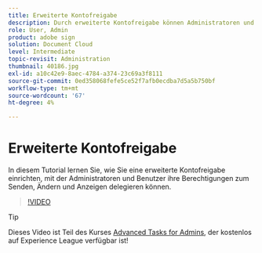 ```yaml
---
title: Erweiterte Kontofreigabe
description: Durch erweiterte Kontofreigabe können Administratoren und Benutzer ihre Berechtigungen zum Senden, Ändern und Anzeigen delegieren
role: User, Admin
product: adobe sign
solution: Document Cloud
level: Intermediate
topic-revisit: Administration
thumbnail: 40186.jpg
exl-id: a10c42e9-8aec-4784-a374-23c69a3f8111
source-git-commit: 0ed358068fefe5ce52f7afb0ecdba7d5a5b750bf
workflow-type: tm+mt
source-wordcount: '67'
ht-degree: 4%

---
```


# Erweiterte Kontofreigabe

In diesem Tutorial lernen Sie, wie Sie eine erweiterte Kontofreigabe einrichten, mit der Administratoren und Benutzer ihre Berechtigungen zum Senden, Ändern und Anzeigen delegieren können.

>[!VIDEO](https://video.tv.adobe.com/v/40186?hidetitle=true)

>[!TIP]
>
>Dieses Video ist Teil des Kurses [Advanced Tasks for Admins](https://experienceleague.adobe.com/?recommended=Sign-A-1-2020.1), der kostenlos auf Experience League verfügbar ist!
